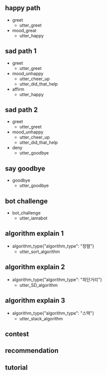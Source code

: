 ## happy path
* greet
  - utter_greet
* mood_great
  - utter_happy

## sad path 1
* greet
  - utter_greet
* mood_unhappy
  - utter_cheer_up
  - utter_did_that_help
* affirm
  - utter_happy

## sad path 2
* greet
  - utter_greet
* mood_unhappy
  - utter_cheer_up
  - utter_did_that_help
* deny
  - utter_goodbye

## say goodbye
* goodbye
  - utter_goodbye

## bot challenge
* bot_challenge
  - utter_iamabot

## algorithm explain 1
* algorithm_type{"algorithm_type": "정렬"}
   - utter_sort_algorithm
   

## algorithm explain 2
* algorithm_type{"algorithm_type": "최단거리"}
   - utter_SD_algorithm


## algorithm explain 3
* algorithm_type{"algorithm_type": "스택"}
   - utter_stack_algorithm
   
## contest

## recommendation

## tutorial